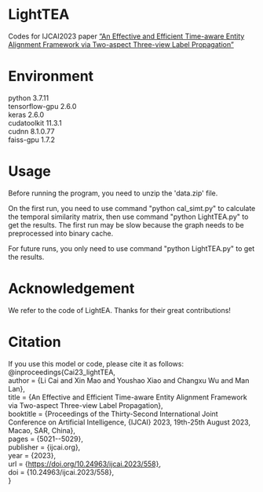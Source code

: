 # LightTEA
Codes for IJCAI2023 paper [“An Effective and Efficient Time-aware Entity Alignment Framework via Two-aspect Three-view Label Propagation”](https://www.ijcai.org/proceedings/2023/0558.pdf)

# Environment
python                    3.7.11   
tensorflow-gpu       2.6.0  
keras                       2.6.0  
cudatoolkit             11.3.1  
cudnn                     8.1.0.77   
faiss-gpu                1.7.2  

# Usage
Before running the program, you need to unzip the 'data.zip' file.  

On the first run,  you need to use command "python cal_simt.py" to calculate the temporal similarity matrix, then use command "python LightTEA.py" to get the results. The first run may be slow because the graph needs to be preprocessed into binary cache.

For future runs, you only need to use command "python LightTEA.py" to get the results.

# Acknowledgement
We refer to the code of LightEA. Thanks for their great contributions!

# Citation
If you use this model or code, please cite it as follows:  
@inproceedings{Cai23_lightTEA,  
  author       = {Li Cai and
                  Xin Mao and
                  Youshao Xiao and
                  Changxu Wu and
                  Man Lan},  
  title        = {An Effective and Efficient Time-aware Entity Alignment Framework via
                  Two-aspect Three-view Label Propagation},  
  booktitle    = {Proceedings of the Thirty-Second International Joint Conference on
                  Artificial Intelligence, {IJCAI} 2023, 19th-25th August 2023, Macao,
                  SAR, China},  
  pages        = {5021--5029},  
  publisher    = {ijcai.org},  
  year         = {2023},  
  url          = {https://doi.org/10.24963/ijcai.2023/558},  
  doi          = {10.24963/ijcai.2023/558},  
}
